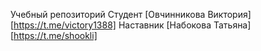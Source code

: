 Учебный репозиторий
Студент [Овчинникова Виктория] [https://t.me/victory1388]
Наставник [Набокова Татьяна] [https://t.me/shookli]
